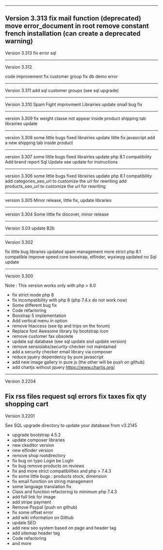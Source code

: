 -------------
Version 3.313
fix mail function (deprecated)
move error_document in root
remove constant french installation (can create a deprecated warning)
-------------
Version 3.313
fix error sql

-------------
Version 3.312

code improvement
fix customer group
fix db demo error

-------------
Version 3.311
add sql customer groups (see sql upgrade)

------------
Version 3.310
Spam Fight improvment
Librairies update
small bug fix

-------------
version 3.309
fix weight classe not appear inside product shipping tab
librairies update

-------------
version 3.308
some little bugs fixed
librairies update
little fix javascript
add a new shipping tab inside product

-------------
version 3.307
    some little bugs fixed
    librairies update
    php 8.1 compatibility
    Add brand report
    Sql Update see update for instructions

-------------
version 3.306
some little bugs fixed
librairies update
php 8.1 compatibility
add categories_seo_url to customize the url for rewriting
add products_seo_url to customize the url for rewriting

-------------
version 3.305
Minor release,
little fix, update libraries

-------------
version 3.304
Some little fix discover, minor release

-------------
Version 3.03
update B2b

-------------
Version 3.302
 
fix little bug
libraries updated
spam management more strict
php 8.1 compatible
improve speed core
boostrap, elfinder, wysiwyg updated
no Sql update


-------------
Version 3.300 

Note : This version works only with php > 8.0

- fix strict mode php 8
- fix incompatibility with php 8  (php 7.4.x do not work now)
- Some different bug fix
- Code refactoring  
- Boostrap 5 implementation 
- Add vertical menu in option
- remove htaccess (see tip and trips on the forum)
- Replace font Awesome library by bootstrap icon  
- remove customer fax obsolete 
- update sql database (see sql update and update version)
- remove sensiolabs/security-checker not maintained
- add a security checker email library via composer
- reduce jquery dependency by pure javascript
- add new image gallery in pure js (the other will be push on github)
- add chartjs without jquery https://www.chartjs.org/

---
Version 3.2204

Fix rss files request sql errors
fix taxes
fix qty shopping cart
---
Version 3.2201

See SQL upgrade directory to update your database from v3.2145

- upgrade bootstrap 4.5.2
- update composer libraries
- new ckeditor version
- new elfinder version
- remove shop rootdirectory
- fix bug on typo Login be LogIn
- fix bug remove products on reviews
- fix and more strict compatibilities and php > 7.4.3
- fix some little bugs : products stock, dimension
- fix email function on string management
- some language translation fix
- Class and function refactoring to minimum php 7.4.3
- add full link for image
- add stripe payment
- Remove Paypal (push on github)
- fix  some offset error
- add wiki information on Github
- update SEO
- add new seo system based on page and header tag
- add sitemap header tag
- Code refactoring
- and more

